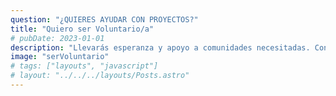 ```yaml
---
question: "¿QUIERES AYUDAR CON PROYECTOS?"
title: "Quiero ser Voluntario/a"
# pubDate: 2023-01-01
description: "Llevarás esperanza y apoyo a comunidades necesitadas. Con tu tiempo y esfuerzo, podemos mejorar vidas y generar un impacto positivo. Además, conocerás a un grupo de personas llenas de energía y compromiso. Organizaremos actividades y eventos para fortalecer nuestros lazos y crear un ambiente amigable y solidario."
image: "serVoluntario"
# tags: ["layouts", "javascript"]
# layout: "../../../layouts/Posts.astro"
---
```

